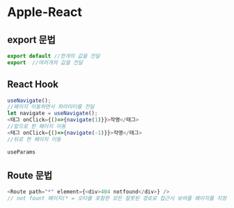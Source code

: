 # Apple-React

## export 문법

```js
export default //한개의 값을 전달
export  //여러개의 값을 전달
```

## React Hook

```js
useNavigate();
//페이지 이동하면서 파라미터를 전달
let navigate = useNavigate();
<태그 onClick={()=>{navigate(1)}}>작명</태그>
//앞으로 한 페이지 이동
<태그 onClick={()=>{navigate(-1)}}>작명</태그>
//뒤로 한 페이지 이동

useParams
```

## Route 문법

```js
<Route path="*" element={<div>404 notfound</div>} />
// not fount 페이지(* = 오타를 포함한 모든 잘못된 경로로 접근시 보여줄 페이지를 지정)
```
